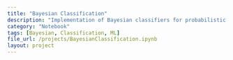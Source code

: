 ```yaml
---
title: "Bayesian Classification"
description: "Implementation of Bayesian classifiers for probabilistic data modeling and classification."
category: "Notebook"
tags: [Bayesian, Classification, ML]
file_url: /projects/BayesianClassification.ipynb
layout: project
---
```

